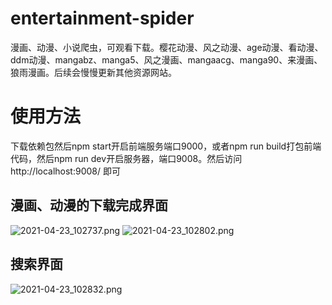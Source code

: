 # entertainment-spider
漫画、动漫、小说爬虫，可观看下载。樱花动漫、风之动漫、age动漫、看动漫、ddm动漫、mangabz、manga5、风之漫画、mangaacg、manga90、来漫画、狼雨漫画。后续会慢慢更新其他资源网站。
# 使用方法
下载依赖包然后npm start开启前端服务端口9000，或者npm run build打包前端代码，然后npm run dev开启服务器，端口9008。然后访问http://localhost:9008/ 即可
## 漫画、动漫的下载完成界面
![2021-04-23_102737.png](https://i.loli.net/2021/04/23/sD5YWvOnSjlCgPo.png)
![2021-04-23_102802.png](https://i.loli.net/2021/04/23/B4q8SUK3wukhVxm.png)
## 搜索界面
![2021-04-23_102832.png](https://i.loli.net/2021/04/23/1OnTQkLemCKEGpU.png)
